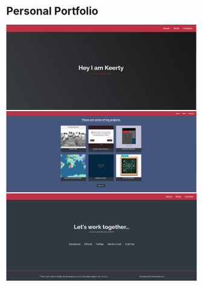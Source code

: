 # Personal Portfolio

![about](images/about.png)
![work](images/work.png)
![contact](images/contact.png)

